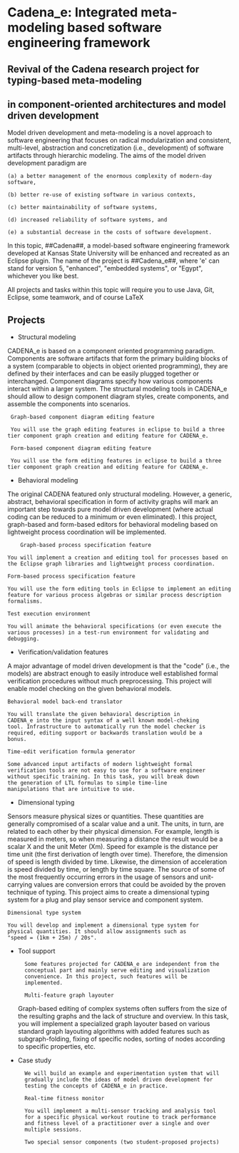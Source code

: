 Cadena_e: Integrated meta-modeling based software engineering framework
=======================================================================

Revival of the Cadena research project for typing-based meta-modeling
----------------------------------------------------------------------
in component-oriented architectures and model driven development
----------------------------------------------------------------

Model driven development and meta-modeling is a novel approach to
software engineering that focuses on radical modularization and
consistent, multi-level, abstraction and concretization (i.e.,
development) of software artifacts through hierarchic modeling. The
aims of the model driven development paradigm are

    (a) a better management of the enormous complexity of modern-day
    software,

    (b) better re-use of existing software in various contexts,

    (c) better maintainability of software systems,

    (d) increased reliability of software systems, and

    (e) a substantial decrease in the costs of software development.

In this topic, ##Cadena##, a model-based software engineering
framework developed at Kansas State University will be enhanced and
recreated as an Eclipse plugin. The name of the project is
##Cadena_e##, where 'e' can stand for version 5, "enhanced", "embedded
systems", or "Egypt", whichever you like best.

All projects and tasks within this topic will require you to use Java,
Git, Eclipse, some teamwork, and of course LaTeX

Projects
--------

* Structural modeling

CADENA_e is based on a component oriented programming
paradigm. Components are software artifacts that form the primary
building blocks of a system (comparable to objects in object oriented
programming), they are defined by their interfaces and can be easily
plugged together or interchanged. Component diagrams specify how
various components interact within a larger system. The structural
modeling tools in CADENA_e should allow to design component diagram
styles, create components, and assemble the components into scenarios.

	 Graph-based component diagram editing feature

	 You will use the graph editing features in eclipse to build a three tier component graph creation and editing feature for CADENA_e.

	 Form-based component diagram editing feature

	 You will use the form editing features in eclipse to build a three tier component graph creation and editing feature for CADENA_e.

* Behavioral modeling

The original CADENA featured only structural modeling. However, a
generic, abstract, behavioral specification in form of activity graphs
will mark an important step towards pure model driven development
(where actual coding can be reduced to a minimum or even
eliminated). I this project, graph-based and form-based editors for
behavioral modeling based on lightweight process coordination will be
implemented.

        Graph-based process specification feature

	You will implement a creation and editing tool for processes based on the Eclipse graph libraries and lightweight process coordination.

	Form-based process specification feature

	You will use the form editing tools in Eclipse to implement an editing feature for various process algebras or similar process description formalisms.

	Test execution environment

	You will animate the behavioral specifications (or even execute the various processes) in a test-run environment for validating and debugging.


* Verification/validation features

A major advantage of model driven development is that the "code"
(i.e., the models) are abstract enough to easily introduce well
established formal verification procedures without much
preprocessing. This project will enable model checking on the given
behavioral models.

	Behavioral model back-end translator

	You will translate the given behavioral description in
	CADENA_e into the input syntax of a well known model-cheking
	tool. Infrastructure to automatically run the model checker is
	required, editing support or backwards translation would be a
	bonus.

	Time-edit verification formula generator

	Some advanced input artifacts of modern lightweight formal
	verification tools are not easy to use for a software engineer
	without specific training. In this task, you will break down
	the generation of LTL formulas to simple time-line
	manipulations that are intuitive to use.


* Dimensional typing

Sensors measure physical sizes or quantities. These quantities are
generally compromised of a scalar value and a unit. The units, in
turn, are related to each other by their physical dimension. For
example, length is measured in meters, so when measuring a distance
the result would be a scalar X and the unit Meter (Xm). Speed for
example is the distance per time unit (the first derivation of length
over time). Therefore, the dimension of speed is length divided by
time. Likewise, the dimension of acceleration is speed divided by
time, or length by time square. The source of some of the most
frequently occurring errors in the usage of sensors and unit-carrying
values are conversion errors that could be avoided by the proven
technique of typing. This project aims to create a dimensional typing
system for a plug and play sensor service and component system.

	Dimensional type system

	You will develop and implement a dimensional type system for
	physical quantities. It should allow assignments such as
	"speed = (1km + 25m) / 20s".

* Tool support

        Some features projected for CADENA_e are independent from the
        conceptual part and mainly serve editing and visualization
        convenience. In this project, such features will be
        implemented.

        Multi-feature graph layouter

	Graph-based editing of complex systems often suffers from the
	size of the resulting graphs and the lack of structure and
	overview. In this task, you will implement a specialized graph
	layouter based on various standard graph layouting algorithms
	with added features such as subgraph-folding, fixing of
	specific nodes, sorting of nodes according to specific
	properties, etc.


* Case study

        We will build an example and experimentation system that will
        gradually include the ideas of model driven development for
        testing the concepts of CADENA_e in practice.

     	Real-time fitness monitor

     	You will implement a multi-sensor tracking and analysis tool
     	for a specific physical workout routine to track performance
     	and fitness level of a practitioner over a single and over
     	multiple sessions.

     	Two special sensor components (two student-proposed projects)
